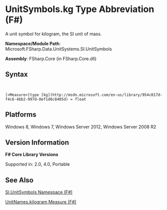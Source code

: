 # UnitSymbols.kg Type Abbreviation (F#)

A unit symbol for kilogram, the SI unit of mass.

**Namespace/Module Path**: Microsoft.FSharp.Data.UnitSystems.SI.UnitSymbols

**Assembly**: FSharp.Core (in FSharp.Core.dll)


## Syntax


```


[<Measure>]type [kg](http://msdn.microsoft.com/en-us/library/954c017d-f4c6-4bb2-997d-0ef1d6c8405d) = float

```



## Platforms
Windows 8, Windows 7, Windows Server 2012, Windows Server 2008 R2


## Version Information
**F# Core Library Versions**

Supported in: 2.0, 4.0, Portable




## See Also
[SI.UnitSymbols Namespace &#40;F&#35;&#41;](SI.UnitSymbols-Namespace-%5BFSharp%5D.md)

[UnitNames.kilogram Measure &#40;F&#35;&#41;](UnitNames.kilogram-Measure-%5BFSharp%5D.md)

